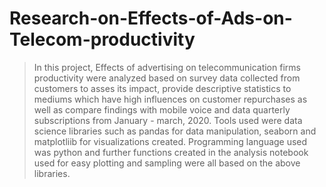 # Research-on-Effects-of-Ads-on-Telecom-productivity

> In this project, Effects of advertising on telecommunication firms productivity were analyzed based on survey data collected from customers to asses its impact, provide descriptive statistics to mediums which have high influences on customer repurchases as well as compare findings with mobile voice and data quarterly subscriptions from  January - march, 2020. Tools used were data science libraries such as pandas for data manipulation, seaborn and matplotliib for visualizations created. Programming language used was python and further functions created in the analysis notebook used for easy plotting and sampling were all based on the above libraries.
